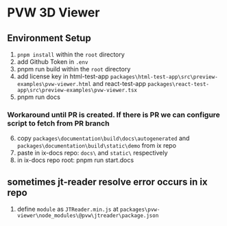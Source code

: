 # PVW 3D Viewer

## Environment Setup

1. `pnpm install` within the `root` directory
2. add Github Token in `.env`
3. pnpm run build within the `root` directory
4. add license key in html-test-app `packages\html-test-app\src\preview-examples\pvw-viewer.html` and react-test-app `packages\react-test-app\src\preview-examples\pvw-viewer.tsx`
5. pnpm run docs
### Workaround until PR is created. If there is PR we can configure script to fetch from PR branch
6. copy `packages\documentation\build\docs\autogenerated` and `packages\documentation\build\static\demo` from ix repo
7. paste in ix-docs repo:  `docs\` and `static\` respectively
8. in ix-docs repo root: pnpm run start.docs

## sometimes jt-reader resolve error occurs in ix repo
1. define `module` as `JTReader.min.js` at `packages\pvw-viewer\node_modules\@pvw\jtreader\package.json`


